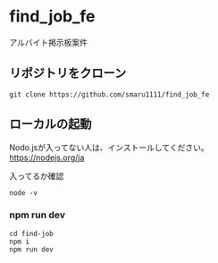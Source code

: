 # find_job_fe
アルバイト掲示板案件

## リポジトリをクローン
```
git clone https://github.com/smaru1111/find_job_fe
```

## ローカルの起動
Nodo.jsが入ってない人は、インストールしてください。<br>
https://nodejs.org/ja

入ってるか確認
```
node -v
```

### npm run dev
```
cd find-job
npm i
npm run dev
```
